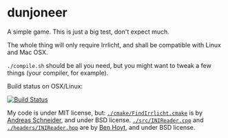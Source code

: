 # dunjoneer
A simple game. This is just a big test, don't expect much.

The whole thing will only require Irrlicht, and shall be compatible with Linux and Mac OSX.

`./compile.sh` should be all you need, but you might want to tweak a few things (your compiler, for example).

Build status on OSX/Linux:

[![Build Status](https://travis-ci.org/sejour-a/dunjoneer.svg?branch=master)](https://travis-ci.org/sejour-a/dunjoneer)

My code is under MIT license, but:
[`./cmake/FindIrrlicht.cmake`](./cmake/FindIrrlicht.cmake) is by [Andreas Schneider](https://de.linkedin.com/in/cryptomilk), and under BSD license.
[`./src/INIReader.cpp`](./src/INIReader.cpp) and [`./headers/INIReader.hpp`](./headers/INIReader.hpp) are by [Ben Hoyt](http://benhoyt.com/), and under BSD license.